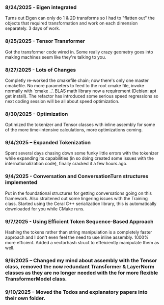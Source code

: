 ﻿### 8/24/2025 - Eigen integrated
Turns out Eigen can only do 1 & 2D transforms so I had to "flatten out" the objects that required transformation and work on each dimension separately. 3 days of work.

### 8/25/2025 - Tensor Transformer
Got the transformer code wired in. Some really crazy geometry goes into making machines seem like they're talking to you.

### 8/27/2025 - Lots of Changes
Completly re-worked the cmakefile chain; now there's only one master cmakefile. No more parameters to feed to the root cmake file, invoke normally with 'cmake ..'. BLAS math library now a requirement (Debian: apt get install). The refactor has introduced some serious speed regressions so next coding session will be all about speed optimization.

### 8/30/2025 - Optimization
Optimized the tokenizer and Tensor classes with inline assembly for some of the more time-intensive calculations, more optimizations coming.

### 9/4/2025 – Expanded Tokenization
Spent several days chasing down some funky little errors with the tokenizer while expanding its capabilities (in so doing created some issues with the internationalization code), finally cracked it a few hours ago.

### 9/4/2025 - Conversation and ConversationTurn structures implemented
Put in the foundational structures for getting conversations going on this framework. Also straitened out some lingering issues with the Training class. Started using the Ceral C++ serialization library, this is automatically downloaded for you while CMake runs.

### 9/7/2025 - Using Efficient Token Sequence-Based Approach
Hashing the tokens rather than string manipulation is a completely faster approach and I don't even feel the need to use inline assembly. 1000% more
efficient. Added a vectorhash struct to effeiciently manipulate them as well.

### 9/9/2025 – Changed my mind about assembly with the Tensor class, removed the now redundant Transformer & LayerNorm classes as they are no longer needed with the for more flexible TransformerModel class.

### 9/10/2025 – Moved the Todos and explanatory papers into their own folder.
